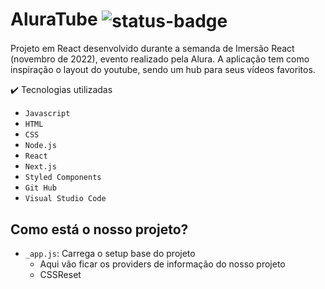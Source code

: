 
<h1> AluraTube <img align="center" src="https://img.shields.io/badge/status-in%20progress-yellow" title="status-badge"/>  </h1> 
Projeto em React desenvolvido durante a semanda de Imersão React (novembro de 2022), evento realizado pela Alura.
A aplicação tem como inspiração o layout do youtube, sendo um hub para seus vídeos favoritos.

✔️ Tecnologias utilizadas

- ``Javascript``
- ``HTML``
- ``CSS``
- ``Node.js``
- ``React``
- ``Next.js``
- ``Styled Components``
- ``Git Hub``
- ``Visual Studio Code``

## Como está o nosso projeto?
- `_app.js`: Carrega o setup base do projeto
    - Aqui vão ficar os providers de informação do nosso projeto
    - CSSReset